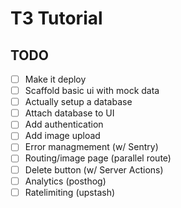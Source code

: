 # T3 Tutorial

## TODO

- [ ] Make it deploy
- [ ] Scaffold basic ui with mock data
- [ ] Actually setup a database
- [ ] Attach database to UI
- [ ] Add authentication
- [ ] Add image upload
- [ ] Error managmement (w/ Sentry)
- [ ] Routing/image page (parallel route)
- [ ] Delete button (w/ Server Actions)
- [ ] Analytics (posthog)
- [ ] Ratelimiting (upstash)

